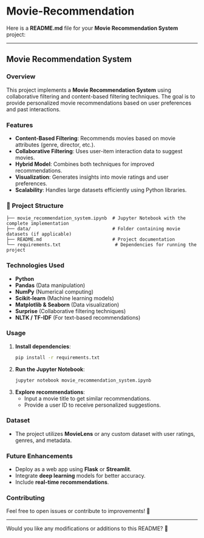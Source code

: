 # Movie-Recommendation

Here is a **README.md** file for your **Movie Recommendation System** project:  

---

## Movie Recommendation System

### Overview
This project implements a **Movie Recommendation System** using collaborative filtering and content-based filtering techniques. The goal is to provide personalized movie recommendations based on user preferences and past interactions.

### Features
- **Content-Based Filtering**: Recommends movies based on movie attributes (genre, director, etc.).
- **Collaborative Filtering**: Uses user-item interaction data to suggest movies.
- **Hybrid Model**: Combines both techniques for improved recommendations.
- **Visualization**: Generates insights into movie ratings and user preferences.
- **Scalability**: Handles large datasets efficiently using Python libraries.

### 📂 Project Structure
```
├── movie_recommendation_system.ipynb  # Jupyter Notebook with the complete implementation
├── data/                              # Folder containing movie datasets (if applicable)
├── README.md                          # Project documentation
└── requirements.txt                    # Dependencies for running the project
```

### Technologies Used
- **Python**
- **Pandas** (Data manipulation)
- **NumPy** (Numerical computing)
- **Scikit-learn** (Machine learning models)
- **Matplotlib & Seaborn** (Data visualization)
- **Surprise** (Collaborative filtering techniques)
- **NLTK / TF-IDF** (For text-based recommendations)

### Usage
1. **Install dependencies**:
   ```sh
   pip install -r requirements.txt
   ```
2. **Run the Jupyter Notebook**:
   ```sh
   jupyter notebook movie_recommendation_system.ipynb
   ```
3. **Explore recommendations**:
   - Input a movie title to get similar recommendations.
   - Provide a user ID to receive personalized suggestions.

### Dataset
- The project utilizes **MovieLens** or any custom dataset with user ratings, genres, and metadata.

### Future Enhancements
- Deploy as a web app using **Flask** or **Streamlit**.
- Integrate **deep learning** models for better accuracy.
- Include **real-time recommendations**.

### Contributing
Feel free to open issues or contribute to improvements! 🎉

---

Would you like any modifications or additions to this README? 🚀
